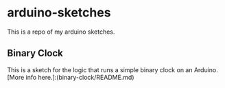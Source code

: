 # arduino-sketches
This is a repo of my arduino sketches.

## Binary Clock
This is a sketch for the logic that runs a simple binary clock on an Arduino. [More info here.]:(binary-clock/README.md)

